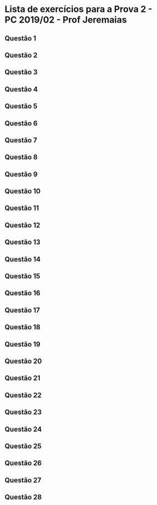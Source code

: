 # Lista de exercícios para a Prova 2 - PC 2019/02 - Prof Jeremaias

## Questão 1
## Questão 2
## Questão 3
## Questão 4
## Questão 5
## Questão 6
## Questão 7
## Questão 8
## Questão 9
## Questão 10
## Questão 11
## Questão 12
## Questão 13
## Questão 14
## Questão 15
## Questão 16
## Questão 17
## Questão 18
## Questão 19
## Questão 20
## Questão 21
## Questão 22
## Questão 23
## Questão 24
## Questão 25
## Questão 26
## Questão 27
## Questão 28
